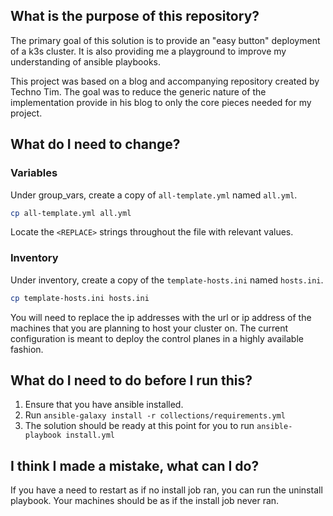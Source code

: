 ## What is the purpose of this repository?
The primary goal of this solution is to provide an "easy button" deployment of a k3s cluster. It is also providing me a playground to improve my understanding of ansible playbooks.

This project was based on a blog and accompanying repository created by Techno Tim. The goal was to reduce the generic nature of the implementation provide in his blog to only the core pieces needed for my project.

## What do I need to change?
### Variables
Under group_vars, create a copy of `all-template.yml` named `all.yml`.
```bash
cp all-template.yml all.yml
```
Locate the `<REPLACE>` strings throughout the file with relevant values.

### Inventory
Under inventory, create a copy of the `template-hosts.ini` named `hosts.ini`.
```bash
cp template-hosts.ini hosts.ini
```
You will need to replace the ip addresses with the url or ip address of the machines that you are planning to host your cluster on. The current configuration is meant to deploy the control planes in a highly available fashion.

## What do I need to do before I run this?
1. Ensure that you have ansible installed.
1. Run `ansible-galaxy install -r collections/requirements.yml`
1. The solution should be ready at this point for you to run `ansible-playbook install.yml`

## I think I made a mistake, what can I do?
If you have a need to restart as if no install job ran, you can run the uninstall playbook. Your machines should be as if the install job never ran.
